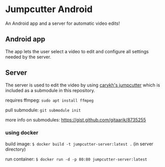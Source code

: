 # Jumpcutter Android
An Android app and a server for automatic video edits!

## Android app
The app lets the user select a video to edit and configure all settings needed by the server.

## Server
The server is used to edit the video by using [carykh's jumpcutter](https://github.com/carykh/jumpcutter) which is included as a submodule in this repository.

requires ffmpeg: `sudo apt install ffmpeg`

pull submodule: `git submodule init`

more info on submodules: https://gist.github.com/gitaarik/8735255

### using docker

build image: `$ docker build -t jumpcutter-server:latest .` (in server directory)

run container: `$ docker run -d -p 80:80 jumpcutter-server:latest`